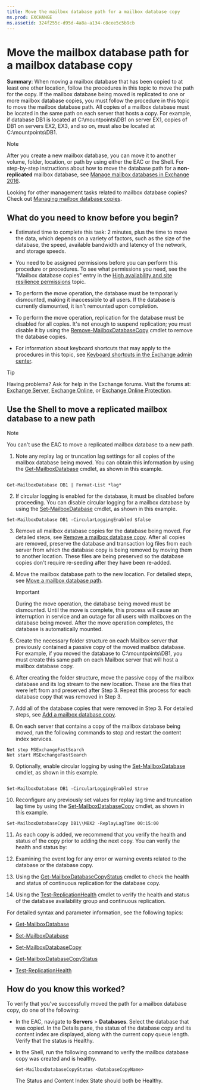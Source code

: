 ```yaml
---
title: Move the mailbox database path for a mailbox database copy
ms.prod: EXCHANGE
ms.assetid: 324f255c-d95d-4a8a-a134-c8cee5c5b9cb
---
```



# Move the mailbox database path for a mailbox database copy
 **Summary**: When moving a mailbox database that has been copied to at least one other location, follow the procedures in this topic to move the path for the copy.
If the mailbox database being moved is replicated to one or more mailbox database copies, you must follow the procedure in this topic to move the mailbox database path. All copies of a mailbox database must be located in the same path on each server that hosts a copy. For example, if database DB1 is located at C:\\mountpoints\\DB1 on server EX1, copies of DB1 on servers EX2, EX3, and so on, must also be located at C:\\mountpoints\\DB1.
  
    
    


> [!NOTE]
> After you create a new mailbox database, you can move it to another volume, folder, location, or path by using either the EAC or the Shell. For step-by-step instructions about how to move the database path for a **non-replicated** mailbox database, see [Manage mailbox databases in Exchange 2016](manage-mailbox-databases-in-exchange-2016.md). 
  
    
    


Looking for other management tasks related to mailbox database copies? Check out  [Managing mailbox database copies](http://technet.microsoft.com/library/06df16b4-f209-4d3a-8c68-0805c745f9b2.aspx).
  
    
    


## What do you need to know before you begin?


- Estimated time to complete this task: 2 minutes, plus the time to move the data, which depends on a variety of factors, such as the size of the database, the speed, available bandwidth and latency of the network, and storage speeds.
    
  
- You need to be assigned permissions before you can perform this procedure or procedures. To see what permissions you need, see the "Mailbox database copies" entry in the  [High availability and site resilience permissions](high-availability-and-site-resilience-permissions.md) topic.
    
  
- To perform the move operation, the database must be temporarily dismounted, making it inaccessible to all users. If the database is currently dismounted, it isn't remounted upon completion.
    
  
- To perform the move operation, replication for the database must be disabled for all copies. It's not enough to suspend replication; you must disable it by using the  [Remove-MailboxDatabaseCopy](http://technet.microsoft.com/library/18a41719-99dd-4bf7-97af-2e9b0e39ba2d.aspx) cmdlet to remove the database copies.
    
  
- For information about keyboard shortcuts that may apply to the procedures in this topic, see  [Keyboard shortcuts in the Exchange admin center](keyboard-shortcuts-in-the-exchange-admin-center.md).
    
  

> [!TIP]
> Having problems? Ask for help in the Exchange forums. Visit the forums at:  [Exchange Server](https://go.microsoft.com/fwlink/p/?linkId=60612),  [Exchange Online](https://go.microsoft.com/fwlink/p/?linkId=267542), or  [Exchange Online Protection](https://go.microsoft.com/fwlink/p/?linkId=285351). 
  
    
    


## Use the Shell to move a replicated mailbox database to a new path


> [!NOTE]
> You can't use the EAC to move a replicated mailbox database to a new path. 
  
    
    


1. Note any replay lag or truncation lag settings for all copies of the mailbox database being moved. You can obtain this information by using the  [Get-MailboxDatabase](http://technet.microsoft.com/library/e12bd6d3-3793-49cb-9ab6-948d42dd409e.aspx) cmdlet, as shown in this example.
    
  ```
  
Get-MailboxDatabase DB1 | Format-List *lag*
  ```

2. If circular logging is enabled for the database, it must be disabled before proceeding. You can disable circular logging for a mailbox database by using the  [Set-MailboxDatabase](http://technet.microsoft.com/library/a01edc66-bc10-4f65-9df4-432cb9e88f58.aspx) cmdlet, as shown in this example.
    
  ```
  Set-MailboxDatabase DB1 -CircularLoggingEnabled $false
  ```

3. Remove all mailbox database copies for the database being moved. For detailed steps, see  [Remove a mailbox database copy](remove-a-mailbox-database-copy.md). After all copies are removed, preserve the database and transaction log files from each server from which the database copy is being removed by moving them to another location. These files are being preserved so the database copies don't require re-seeding after they have been re-added.
    
  
4. Move the mailbox database path to the new location. For detailed steps, see  [Move a mailbox database path](manage-mailbox-databases-in-exchange-2016.md#BKMK_Move).
    
    > [!IMPORTANT]
      > During the move operation, the database being moved must be dismounted. Until the move is complete, this process will cause an interruption in service and an outage for all users with mailboxes on the database being moved. After the move operation completes, the database is automatically mounted. 
5. Create the necessary folder structure on each Mailbox server that previously contained a passive copy of the moved mailbox database. For example, if you moved the database to C:\\mountpoints\\DB1, you must create this same path on each Mailbox server that will host a mailbox database copy.
    
  
6. After creating the folder structure, move the passive copy of the mailbox database and its log stream to the new location. These are the files that were left from and preserved after Step 3. Repeat this process for each database copy that was removed in Step 3.
    
  
7. Add all of the database copies that were removed in Step 3. For detailed steps, see  [Add a mailbox database copy](add-a-mailbox-database-copy.md).
    
  
8. On each server that contains a copy of the mailbox database being moved, run the following commands to stop and restart the content index services.
    
  ```
  Net stop MSExchangeFastSearch
Net start MSExchangeFastSearch
  ```

9. Optionally, enable circular logging by using the  [Set-MailboxDatabase](http://technet.microsoft.com/library/a01edc66-bc10-4f65-9df4-432cb9e88f58.aspx) cmdlet, as shown in this example.
    
  ```
  
Set-MailboxDatabase DB1 -CircularLoggingEnabled $true
  ```

10. Reconfigure any previously set values for replay lag time and truncation lag time by using the  [Set-MailboxDatabaseCopy](http://technet.microsoft.com/library/839f8781-2eb1-47bd-85ff-a31c8773998a.aspx) cmdlet, as shown in this example.
    
  ```
  Set-MailboxDatabaseCopy DB1\\MBX2 -ReplayLagTime 00:15:00
  ```

11. As each copy is added, we recommend that you verify the health and status of the copy prior to adding the next copy. You can verify the health and status by:
    
1. Examining the event log for any error or warning events related to the database or the database copy.
    
  
2. Using the  [Get-MailboxDatabaseCopyStatus](http://technet.microsoft.com/library/6ad690fb-3a23-41d4-b19d-666b34e62b26.aspx) cmdlet to check the health and status of continuous replication for the database copy.
    
  
3. Using the  [Test-ReplicationHealth](http://technet.microsoft.com/library/da55fa0f-e100-44b1-b9b4-bf14e55a5b4d.aspx) cmdlet to verify the health and status of the database availability group and continuous replication.
    
  
For detailed syntax and parameter information, see the following topics:
  
    
    

-  [Get-MailboxDatabase](http://technet.microsoft.com/library/e12bd6d3-3793-49cb-9ab6-948d42dd409e.aspx)
    
  
-  [Set-MailboxDatabase](http://technet.microsoft.com/library/a01edc66-bc10-4f65-9df4-432cb9e88f58.aspx)
    
  
-  [Set-MailboxDatabaseCopy](http://technet.microsoft.com/library/839f8781-2eb1-47bd-85ff-a31c8773998a.aspx)
    
  
-  [Get-MailboxDatabaseCopyStatus](http://technet.microsoft.com/library/6ad690fb-3a23-41d4-b19d-666b34e62b26.aspx)
    
  
-  [Test-ReplicationHealth](http://technet.microsoft.com/library/da55fa0f-e100-44b1-b9b4-bf14e55a5b4d.aspx)
    
  

## How do you know this worked?

To verify that you've successfully moved the path for a mailbox database copy, do one of the following:
  
    
    

- In the EAC, navigate to **Servers** > **Databases**. Select the database that was copied. In the Details pane, the status of the database copy and its content index are displayed, along with the current copy queue length. Verify that the status is Healthy.
    
  
- In the Shell, run the following command to verify the mailbox database copy was created and is healthy.
    
  ```
  Get-MailboxDatabaseCopyStatus <DatabaseCopyName>
  ```


    The Status and Content Index State should both be Healthy.
    
  

